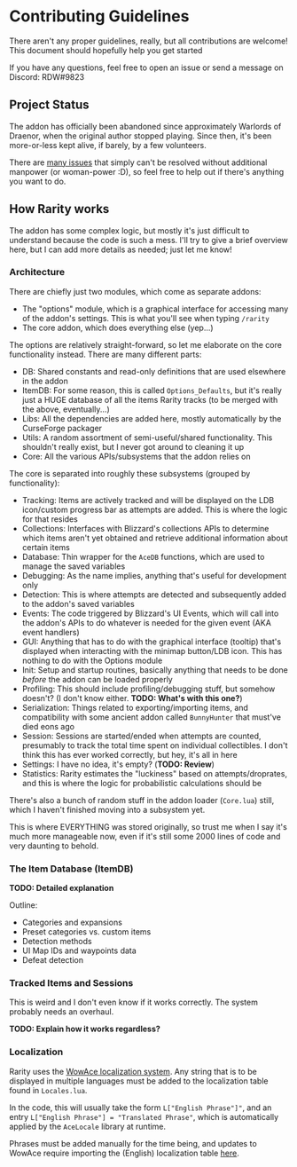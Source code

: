 # Contributing Guidelines

There aren't any proper guidelines, really, but all contributions are welcome! This document should hopefully help you get started

If you have any questions, feel free to open an issue or send a message on Discord: RDW#9823

## Project Status

The addon has officially been abandoned since approximately Warlords of Draenor, when the original author stopped playing. Since then, it's been more-or-less kept alive, if barely, by a few volunteers.

There are [many issues](https://github.com/SacredDuckwhale/Rarity/issues) that simply can't be resolved without additional manpower (or woman-power :D), so feel free to help out if there's anything you want to do.

## How Rarity works

The addon has some complex logic, but mostly it's just difficult to understand because the code is such a mess. I'll try to give a brief overview here, but I can add more details as needed; just let me know!

### Architecture

There are chiefly just two modules, which come as separate addons:

* The "options" module, which is a graphical interface for accessing many of the addon's settings. This is what you'll see when typing ``/rarity``
* The core addon, which does everything else (yep...)

The options are relatively straight-forward, so let me elaborate on the core functionality instead. There are many different parts:

* DB: Shared constants and read-only definitions that are used elsewhere in the addon
* ItemDB: For some reason, this is called ``Options_Defaults``, but it's really just a HUGE database of all the items Rarity tracks (to be merged with the above, eventually...)
* Libs: All the dependencies are added here, mostly automatically by the CurseForge packager
* Utils: A random assortment of semi-useful/shared functionality. This shouldn't really exist, but I never got around to cleaning it up
* Core: All the various APIs/subsystems that the addon relies on

The core is separated into roughly these subsystems (grouped by functionality):

* Tracking: Items are actively tracked and will be displayed on the LDB icon/custom progress bar as attempts are added. This is where the logic for that resides
* Collections: Interfaces with Blizzard's collections APIs to determine which items aren't yet obtained and retrieve additional information about certain items
* Database: Thin wrapper for the ``AceDB`` functions, which are used to manage the saved variables
* Debugging: As the name implies, anything that's useful for development only
* Detection: This is where attempts are detected and subsequently added to the addon's saved variables
* Events: The code triggered by Blizzard's UI Events, which will call into the addon's APIs to do whatever is needed for the given event (AKA event handlers)
* GUI: Anything that has to do with the graphical interface (tooltip) that's displayed when interacting with the minimap button/LDB icon. This has nothing to do with the Options module
* Init: Setup and startup routines, basically anything that needs to be done *before* the addon can be loaded properly
* Profiling: This should include profiling/debugging stuff, but somehow doesn't? (I don't know either. **TODO: What's with this one?**)
* Serialization: Things related to exporting/importing items, and compatibility with some ancient addon called ``BunnyHunter`` that must've died eons ago
* Session: Sessions are started/ended when attempts are counted, presumably to track the total time spent on individual collectibles. I don't think this has ever worked correctly, but hey, it's all in here
* Settings: I have no idea, it's empty? (**TODO: Review**)
* Statistics: Rarity estimates the "luckiness" based on attempts/droprates, and this is where the logic for probabilistic calculations should be

There's also a bunch of random stuff in the addon loader (``Core.lua``) still, which I haven't finished moving into a subsystem yet.

This is where EVERYTHING was stored originally, so trust me when I say it's much more manageable now, even if it's still some 2000 lines of code and very daunting to behold.

### The Item Database (ItemDB)

**TODO: Detailed explanation**

Outline:

* Categories and expansions
* Preset categories vs. custom items
* Detection methods
* UI Map IDs and waypoints data
* Defeat detection

### Tracked Items and Sessions

This is weird and I don't even know if it works correctly. The system probably needs an overhaul.

**TODO: Explain how it works regardless?**
### Localization

Rarity uses the [WowAce localization system](https://www.wowace.com/projects/rarity/localization). Any string that is to be displayed in multiple languages must be added to the localization table found in ``Locales.lua``.

In the code, this will usually take the form ``L["English Phrase"]"``, and an entry ``L["English Phrase"] = "Translated Phrase"``, which is automatically applied by the ``AceLocale`` library at runtime.

Phrases must be added manually for the time being, and updates to WowAce require importing the (English) localization table [here](https://www.wowace.com/projects/rarity/localization/import-lua).